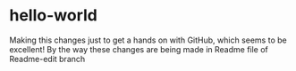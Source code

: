 # hello-world
Making this changes just to get a hands on with GitHub, which seems to be excellent!
By the way these changes are being made in Readme file of Readme-edit branch
